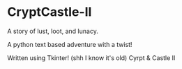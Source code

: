 CryptCastle-II
==============

A story of lust, loot, and lunacy.

A python text based adventure with a twist!

Written using Tkinter! (shh I know it's old)
Cyrpt &amp; Castle II 